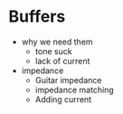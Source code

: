 # Buffers

* why we need them
  * tone suck
  * lack of current
* impedance
  * Guitar impedance
  * impedance matching
  * Adding current


